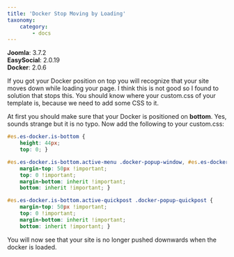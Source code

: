 ```yaml
---
title: 'Docker Stop Moving by Loading'
taxonomy:
    category:
        - docs
---
```


**Joomla**: 3.7.2</br>
**EasySocial**: 2.0.19</br>
**Docker**: 2.0.6</br>

If you got your Docker position on top you will recognize that your site moves down while loading your page. I think this is not good so I found to solution that stops this. You should know where your custom.css of your template is, because we need to add some CSS to it.

At first you should make sure that your Docker is positioned on **bottom**. Yes, sounds strange but it is no typo. Now add the following to your custom.css:

```css
#es.es-docker.is-bottom {
	height: 44px;
	top: 0; }

#es.es-docker.is-bottom.active-menu .docker-popup-window, #es.es-docker.is-bottom.active-mobile-login .docker-popup-window {
	margin-top: 50px !important;
	top: 0 !important;
	margin-bottom: inherit !important;
	bottom: inherit !important; }

#es.es-docker.is-bottom.active-quickpost .docker-popup-quickpost {
	margin-top: 50px !important;
	top: 0 !important;
	margin-bottom: inherit !important;
	bottom: inherit !important; }
```

You will now see that your site is no longer pushed downwards when the docker is loaded.
